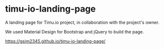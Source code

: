 # timu-io-landing-page
A landing page for Timu.io project, in collaboration with the project's owner.

We used Material Design for Bootstrap and jQuery to build the page.

https://gsim2345.github.io/timu-io-landing-page/
